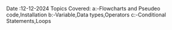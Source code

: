 Date :12-12-2024
Topics Covered:
a:-Flowcharts and Pseudeo code,Installation
b:-Variable,Data types,Operators
c:-Conditional Statements,Loops

